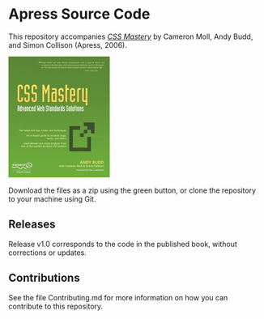 # Apress Source Code

This repository accompanies [*CSS Mastery*](http://www.apress.com/9781590596142) by Cameron Moll, Andy Budd, and Simon Collison (Apress, 2006).

[comment]: #cover
![Cover image](9781590596142.jpg)

Download the files as a zip using the green button, or clone the repository to your machine using Git.

## Releases

Release v1.0 corresponds to the code in the published book, without corrections or updates.

## Contributions

See the file Contributing.md for more information on how you can contribute to this repository.

